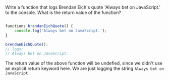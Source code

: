 Write a function that logs Brendan Eich's quote 'Always bet on JavaScript.' to the console. What is the return value of the function?

```JavaScript

functions brendanEichQuote() {
    console.log('Always bet on JavaScript.');
}

brendanEichQuote();
// logs:
// Always bet on JavaScript.
```
The return value of the above function will be undefied, since we didn't use an explicit return keyword here. We are just logging the string `Always bet on JavaScript.`